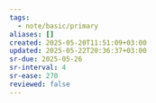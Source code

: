 ```yaml
---
tags:
  - note/basic/primary
aliases: []
created: 2025-05-20T11:51:09+03:00
updated: 2025-05-22T20:36:37+03:00
sr-due: 2025-05-26
sr-interval: 4
sr-ease: 270
reviewed: false
---
```

